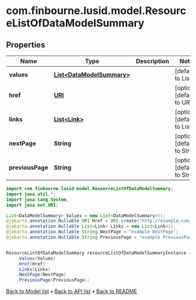 # com.finbourne.lusid.model.ResourceListOfDataModelSummary

## Properties

Name | Type | Description | Notes
------------ | ------------- | ------------- | -------------
**values** | [**List&lt;DataModelSummary&gt;**](DataModelSummary.md) |  | [default to List<DataModelSummary>]
**href** | [**URI**](URI.md) |  | [optional] [default to URI]
**links** | [**List&lt;Link&gt;**](Link.md) |  | [optional] [default to List<Link>]
**nextPage** | **String** |  | [optional] [default to String]
**previousPage** | **String** |  | [optional] [default to String]

```java
import com.finbourne.lusid.model.ResourceListOfDataModelSummary;
import java.util.*;
import java.lang.System;
import java.net.URI;

List<DataModelSummary> Values = new List<DataModelSummary>();
@jakarta.annotation.Nullable URI Href = URI.create("http://example.com/Href");
@jakarta.annotation.Nullable List<Link> Links = new List<Link>();
@jakarta.annotation.Nullable String NextPage = "example NextPage";
@jakarta.annotation.Nullable String PreviousPage = "example PreviousPage";


ResourceListOfDataModelSummary resourceListOfDataModelSummaryInstance = new ResourceListOfDataModelSummary()
    .Values(Values)
    .Href(Href)
    .Links(Links)
    .NextPage(NextPage)
    .PreviousPage(PreviousPage);
```


[Back to Model list](../README.md#documentation-for-models) &#8226; [Back to API list](../README.md#documentation-for-api-endpoints) &#8226; [Back to README](../README.md)
